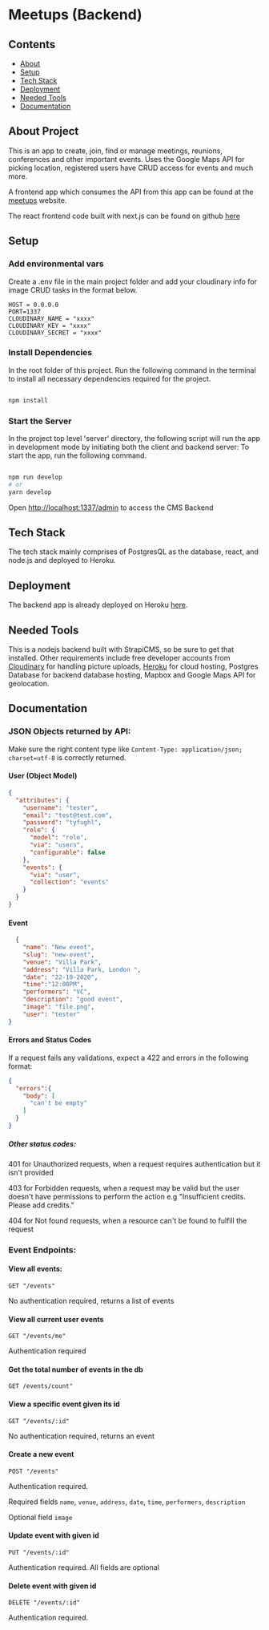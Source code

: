 
# Meetups (Backend)

## Contents

- [About](#overview)
- [Setup](#setup)
- [Tech Stack](#stack)
- [Deployment](#deploy)
- [Needed Tools](tools)
- [Documentation](#documentation)

## About Project <a name = "overview"></a>
This is an app to create, join, find or manage meetings, reunions, conferences and other important events.
Uses the Google Maps API for picking location, registered users have CRUD access for events and much more.

A frontend app which consumes the API from this app can be found at the [meetups](https://meetups-nine.vercel.app/) website. 

The react frontend code built with next.js can be found on github [here](https://github.com/Ar8official/Meetups)


## Setup <a name = "setup"></a>

### Add environmental vars

Create a .env file in the main project folder and add your cloudinary info for image CRUD tasks in the format below.

```
HOST = 0.0.0.0
PORT=1337
CLOUDINARY_NAME = "xxxx"
CLOUDINARY_KEY = "xxxx"
CLOUDINARY_SECRET = "xxxx"

```

### Install Dependencies

In the root folder of this project. Run the following command in the terminal to install all necessary dependencies required for the project.

```zsh

npm install 

```

### Start the Server

In the project top level 'server' directory, the following script will run the app in development mode by initiating both the client and backend server:
To start the app, run the following command.

```bash

npm run develop
# or
yarn develop

```

Open [http://localhost:1337/admin](http://localhost:1337/admin) to access the CMS Backend


## Tech Stack <a name = "stack"></a>
The tech stack mainly comprises of PostgresQL as the database, react, and node.js and deployed to Heroku. 

## Deployment <a name = "deploy"></a>
The backend app is already deployed on Heroku [here](https://meetupsbackend.herokuapp.com/).  

## Needed Tools <a name = "tools"></a>

This is a nodejs backend built with StrapiCMS, so be sure to get that installed. Other requirements include free developer accounts from [Cloudinary](cloudinary.com) for handling picture uploads, [Heroku](https://www.heroku.com/) for cloud hosting, Postgres Database for backend database hosting, Mapbox and Google Maps API for geolocation.


## Documentation <a name = "documentation"></a>

### JSON Objects returned by API:

Make sure the right content type like `Content-Type: application/json; charset=utf-8` is correctly returned.


#### User (Object Model)

```JSON
{
  "attributes": {
    "username": "tester",
    "email": "test@test.com",
    "password": "tyfughl",
    "role": {
      "model": "role",
      "via": "users",
      "configurable": false
    },
    "events": {
      "via": "user",
      "collection": "events"
    }
  }
}

```

#### Event

```JSON
  {
  	"name": "New event",
  	"slug": "new-event",
    "venue": "Villa Park",
    "address": "Villa Park, London ",
    "date": "22-10-2020",
    "time":"12:00PM",
    "performers": "VC",
    "description": "good event",
    "image": "file.png",
    "user": "tester"
}
```

#### Errors and Status Codes

If a request fails any validations, expect a 422 and errors in the following format:

```JSON
{
  "errors":{
    "body": [
      "can't be empty"
    ]
  }
}
```

##### Other status codes:

401 for Unauthorized requests, when a request requires authentication but it isn't provided

403 for Forbidden requests, when a request may be valid but the user doesn't have permissions to perform the action e.g "Insufficient credits.  Please add credits."

404 for Not found requests, when a resource can't be found to fulfill the request

### Event Endpoints:

#### View all events:

`GET "/events"`

No authentication required, returns a list of events

#### View all current user events

`GET "/events/me"`

Authentication required

#### Get the total number of events in the db

`GET /events/count"`

#### View a specific event given its id

`GET "/events/:id"`

No authentication required, returns an event

#### Create a new event

`POST "/events"`

Authentication required.

Required fields `name`, `venue`, `address`, `date`, `time`, `performers`, `description`

Optional field `image`

#### Update event with given id

`PUT "/events/:id"`

Authentication required. All fields are optional

#### Delete event with given id

`DELETE "/events/:id"`

Authentication required.     

